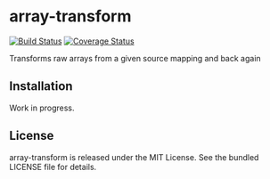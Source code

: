 array-transform
===============

[![Build Status](https://travis-ci.org/martinohmann/array-transform.svg?branch=master)](https://travis-ci.org/martinohmann/array-transform)
[![Coverage Status](https://coveralls.io/repos/github/martinohmann/array-transform/badge.svg)](https://coveralls.io/github/martinohmann/array-transform)

Transforms raw arrays from a given source mapping and back again

Installation
------------

Work in progress.

License
-------

array-transform is released under the MIT License. See the bundled LICENSE file for details.
